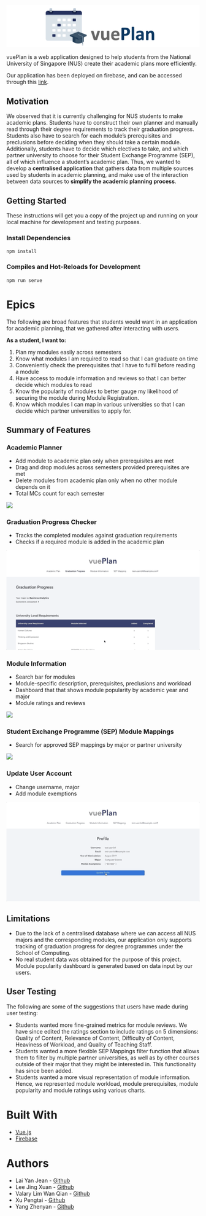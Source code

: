![](readme_images/vueplan_wide.png)

vuePlan is a web application designed to help students from the National University of Singapore (NUS) create their academic plans more efficiently.

Our application has been deployed on firebase, and can be accessed through this [link](https://vueplan.firebaseapp.com). 

## Motivation
We observed that it is currently challenging for NUS students to make academic plans. Students have to construct their own planner and manually read through their degree requirements to track their graduation progress. Students also have to search for each module’s prerequisites and preclusions before deciding when they should take a certain module. Additionally, students have to decide which electives to take, and which partner university to choose for their Student Exchange Programme (SEP), all of which influence a student’s academic plan. Thus, we wanted to develop a **centralised application** that gathers data from multiple sources used by students in academic planning, and make use of the interaction between data sources to **simplify the academic planning process**.

## Getting Started
These instructions will get you a copy of the project up and running on your local machine for development and testing purposes. 

### Install Dependencies
```
npm install
```

### Compiles and Hot-Reloads for Development
``` 
npm run serve
```
# Epics
The following are broad features that students would want in an application for academic planning, that we gathered after interacting with users.

**As a student, I want to:**
1. Plan my modules easily across semesters
2. Know what modules I am required to read so that I can graduate on time
3. Conveniently check the prerequisites that I have to fulfil before reading a module
4. Have access to module information and reviews so that I can better decide which modules to read
5. Know the popularity of modules to better gauge my likelihood of securing the module during Module Registration.
6. Know which modules I can map in various universities so that I can decide which partner universities to apply for.


## Summary of Features
### Academic Planner
- Add module to academic plan only when prerequisites are met
- Drag and drop modules across semesters provided prerequisites are met
- Delete modules from academic plan only when no other module depends on it
- Total MCs count for each semester

![](readme_images/acadplan.gif)

### Graduation Progress Checker
- Tracks the completed modules against graduation requirements
- Checks if a required module is added in the academic plan 

![](readme_images/gradprogress.gif)

### Module Information
- Search bar for modules
- Module-specific description, prerequisites, preclusions and workload
- Dashboard that that shows module popularity by academic year and major
- Module ratings and reviews

![](readme_images/moduleinfo.gif)

### Student Exchange Programme (SEP) Module Mappings
- Search for approved SEP mappings by major or partner university

![](readme_images/sepmappings.gif)

### Update User Account
- Change username, major
- Add module exemptions

![](readme_images/updateprofile.gif)

## Limitations
- Due to the lack of a centralised database where we can access all NUS majors and the corresponding modules, our application only supports tracking of graduation progress for degree programmes under the School of Computing.
- No real student data was obtained for the purpose of this project. Module popularity dashboard is generated based on data input by our users.

## User Testing
The following are some of the suggestions that users have made during user testing:
- Students wanted more fine-grained metrics for module reviews. We have since edited the ratings section to include ratings on 5 dimensions: Quality of Content, Relevance of Content, Difficulty of Content, Heaviness of Workload, and Quality of Teaching Staff.
- Students wanted a more flexible SEP Mappings filter function that allows them to filter by multiple partner universities, as well as by other courses outside of their major that they might be interested in. This functionality has since been added.
- Students wanted a more visual representation of module information. Hence, we represented module workload, module prerequisites, module popularity and module ratings using various charts.

# Built With
- [Vue.js](https://vuejs.org/) 
- [Firebase](https://firebase.google.com/)

# Authors
- Lai Yan Jean -  [Github](https://github.com/laiyanjean)
- Lee Jing Xuan - [Github](https://github.com/leejx9)
- Valary Lim Wan Qian - [Github](https://github.com/ValaryLim)
- Xu Pengtai - [Github](https://github.com/Pengtai9928)
- Yang Zhenyan - [Github](https://github.com/shinkurono)